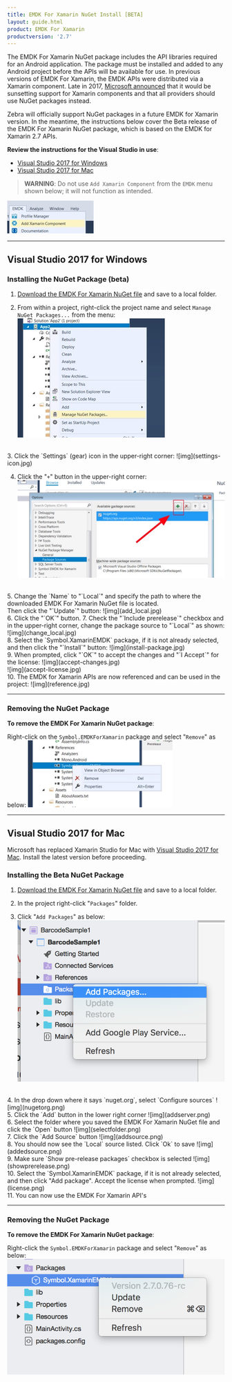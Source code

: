 ```yaml
---
title: EMDK For Xamarin NuGet Install [BETA]
layout: guide.html
product: EMDK For Xamarin
productversion: '2.7'
---
```

The EMDK For Xamarin NuGet package includes the API libraries required for an Android application. The package must be installed and added to any Android project before the APIs will be available for use. In previous versions of EMDK For Xamarin, the EMDK APIs were distributed via a Xamarin component. Late in 2017, [Microsoft announced](https://blog.xamarin.com/hello-nuget-new-home-xamarin-components/) that it would be sunsetting support for Xamarin components and that all providers should use NuGet packages instead.

Zebra will officially support NuGet packages in a future EMDK for Xamarin version. In the meantime, the instructions below cover the Beta release of the EMDK For Xamarin NuGet package, which is based on the EMDK for Xamarin 2.7 APIs.

**Review the instructions for the Visual Studio in use**:

* [Visual Studio 2017 for Windows](#visualstudio2017forwindows)
* [Visual Studio 2017 for Mac](#visualstudio2017formac)

>**WARNING**: Do not use `Add Xamarin Component` from the `EMDK` menu shown below; it will not function as intended.

![img](xam-component-menu.jpg)
<br>

-----

## Visual Studio 2017 for Windows

### Installing the NuGet Package (beta)
1. [Download the EMDK For Xamarin NuGet file](https://github.com/zebra-stage/zebra-stage.github.io/blob/master/emdk-for-xamarin/nuget/Symbol.XamarinEMDK.2.7.0.76-rc.nupkg?raw=true) and save to a local folder.  

2. From within a project, right-click the project name and select `Manage NuGet Packages...` from the menu:
	![img](win-manage-nuget.jpg)
<br>
3. Click the `Settings` (gear) icon in the upper-right corner:
	![img](settings-icon.jpg)
<br>

4. Click the "`+`" button in the upper-right corner:
	![img](plus_button.jpg)
<br>
5. Change the `Name` to "`Local`" and specify the path to where the downloaded EMDK For Xamarin NuGet file is located.<br>Then click the "`Update`" button: 
	![img](add_local.jpg)
<br>
6. Click the "`OK`" button.
7. Check the "`Include prerelease`" checkbox and in the upper-right corner, change the package source to "`Local`" as shown: 
	![img](change_local.jpg)
<br>
8. Select the `Symbol.XamarinEMDK` package, if it is not already selected, and then click the "`Install`" button: 
	![img](install-package.jpg)
<br>
9. When prompted, click "`OK`" to accept the changes and "`I Accept`" for the license: 
	![img](accept-changes.jpg)
<br>
	![img](accept-license.jpg)
<br>
10. The EMDK for Xamarin APIs are now referenced and can be used in the project:
	![img](reference.jpg)

-----

### Removing the NuGet Package

**To remove the EMDK For Xamarin NuGet package**:

Right-click on the `Symbol.EMDKForXamarin` package and select "`Remove`" as below:
	![img](remove-package-win.jpg)
<br>

-----

## Visual Studio 2017 for Mac
Microsoft has replaced Xamarin Studio for Mac with [Visual Studio 2017 for Mac](https://docs.microsoft.com/en-us/visualstudio/mac/). Install the latest version before proceeding.

### Installing the Beta NuGet Package
1. [Download the EMDK For Xamarin NuGet file](https://github.com/zebra-stage/zebra-stage.github.io/blob/master/emdk-for-xamarin/nuget/Symbol.XamarinEMDK.2.7.0.76-rc.nupkg?raw=true) and save to a local folder. 

2. In the project right-click "`Packages`" folder.

3. Click "`Add Packages`" as below:
	![img](addpackage.png)
<br>
4. In the drop down where it says `nuget.org`, select `Configure sources`
	![img](nugetorg.png)
<br>
5. Click the `Add` button in the lower right corner
	![img](addserver.png)
<br>
6. Select the folder where you saved the EMDK For Xamarin NuGet file and click the `Open` button
	![img](selectfolder.png)
<br>
7. Click the `Add Source` button
	![img](addsource.png)
<br>
8. You should now see the `Local` source listed. Click `Ok` to save
	![img](addedsource.png)
<br>
9. Make sure `Show pre-release packages` checkbox is selected
	![img](showprerelease.png)
<br>
10. Select the `Symbol.XamarinEMDK` package, if it is not already selected, and then click "Add package". Accept the license when prompted.
	![img](license.png)
<br>
11. You can now use the EMDK For Xamarin API's

-----

### Removing the NuGet Package

**To remove the EMDK For Xamarin NuGet package**:

Right-click the `Symbol.EMDKForXamarin` package and select "`Remove`" as below:
	![img](remove-package.png)
<br>











